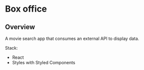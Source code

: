 # Box office

## Overview

A movie search app that consumes an external API to display data.

Stack:

- React
- Styles with Styled Components
